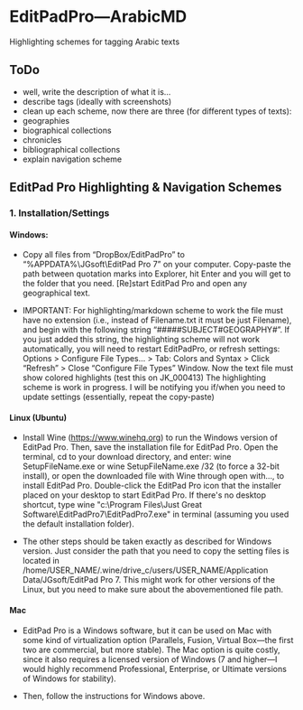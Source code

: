 # EditPadPro—ArabicMD
Highlighting schemes for tagging Arabic texts

## ToDo

- well, write the description of what it is...
- describe tags (ideally with screenshots)
- clean up each scheme, now there are three (for different types of texts):
 - geographies
 - biographical collections
 - chronicles
 - bibliographical collections
- explain navigation scheme

## EditPad Pro Highlighting & Navigation Schemes

### 1. Installation/Settings

#### Windows:

- Copy all files from “DropBox/EditPadPro” to “%APPDATA%\JGsoft\EditPad Pro 7” on your computer. Copy-paste the path between quotation marks into Explorer, hit Enter and you will get to the folder that you need. [Re]start EditPad Pro and open any geographical text.

- IMPORTANT: For highlighting/markdown scheme to work the file must have no extension (i.e., instead of Filename.txt it must be just Filename), and begin with the following string “#####SUBJECT#GEOGRAPHY#”. If you just added this string, the highlighting scheme will not work automatically, you will need to restart EditPadPro, or refresh settings: Options > Configure File Types… > Tab: Colors and Syntax > Click “Refresh” > Close “Configure File Types” Window.
Now the text file must show colored highlights (test this on JK_000413)
The highlighting scheme is work in progress. I will be notifying you if/when you need to update settings (essentially, repeat the copy-paste)

#### Linux (Ubuntu)

- Install Wine (https://www.winehq.org) to run the Windows version of EditPad Pro. Then, save the installation file for EditPad Pro. Open the terminal, cd to your download directory, and enter: wine SetupFileName.exe or wine SetupFileName.exe /32 (to force a 32-bit install), or open the downloaded file with Wine through open with…, to install EditPad Pro. Double-click the EditPad Pro icon that the installer placed on your desktop to start EditPad Pro. If there's no desktop shortcut, type wine "c:\Program Files\Just Great Software\EditPadPro7\EditPadPro7.exe" in terminal (assuming you used the default installation folder).

- The other steps should be taken exactly as described for Windows version. Just consider the path that you need to copy the setting files is located in     /home/USER_NAME/.wine/drive_c/users/USER_NAME/Application Data/JGsoft/EditPad Pro 7.
This might work for other versions of the Linux, but you need to make sure about the abovementioned file path.

#### Mac

- EditPad Pro is a Windows software, but it can be used on Mac with some kind of virtualization option (Parallels, Fusion, Virtual Box—the first two are commercial, but more stable). The Mac option is quite costly, since it also requires a licensed version of Windows (7 and higher—I would highly recommend Professional, Enterprise, or Ultimate versions of Windows for stability).

- Then, follow the instructions for Windows above. 
